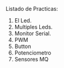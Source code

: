 Listado de Practicas:
1. El Led.
2. Multiples Leds.
3. Monitor Serial.
4. PWM
5. Button
6. Potenciometro
7. Sensores MQ
